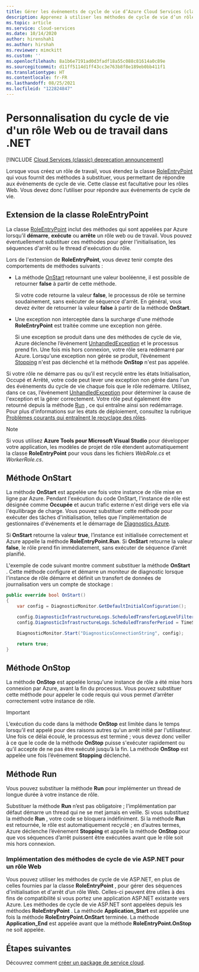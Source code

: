 ```yaml
---
title: Gérer les événements de cycle de vie d’Azure Cloud Services (classique) | Microsoft Docs
description: Apprenez à utiliser les méthodes de cycle de vie d’un rôle de service cloud dans .NET, notamment RoleEntryPoint, qui fournit des méthodes pour répondre aux événements du cycle de vie.
ms.topic: article
ms.service: cloud-services
ms.date: 10/14/2020
author: hirenshah1
ms.author: hirshah
ms.reviewer: mimckitt
ms.custom: ''
ms.openlocfilehash: 8a1b6e7191ad0d3fadf18a55c088c81614a0c89e
ms.sourcegitcommit: d11ff5114d1ff43cc3e763b8f8e189eb0bb411f1
ms.translationtype: HT
ms.contentlocale: fr-FR
ms.lasthandoff: 08/25/2021
ms.locfileid: "122824847"
---
```

# <a name="customize-the-lifecycle-of-a-web-or-worker-role-in-net"></a>Personnalisation du cycle de vie d'un rôle Web ou de travail dans .NET

[!INCLUDE [Cloud Services (classic) deprecation announcement](includes/deprecation-announcement.md)]

Lorsque vous créez un rôle de travail, vous étendez la classe [RoleEntryPoint](/previous-versions/azure/reference/ee758619(v=azure.100)) qui vous fournit des méthodes à substituer, vous permettant de répondre aux événements de cycle de vie. Cette classe est facultative pour les rôles Web. Vous devez donc l’utiliser pour répondre aux événements de cycle de vie.

## <a name="extend-the-roleentrypoint-class"></a>Extension de la classe RoleEntryPoint
La classe [RoleEntryPoint](/previous-versions/azure/reference/ee758619(v=azure.100)) inclut des méthodes qui sont appelées par Azure lorsqu’il **démarre**, **exécute** ou **arrête** un rôle web ou de travail. Vous pouvez éventuellement substituer ces méthodes pour gérer l'initialisation, les séquences d'arrêt ou le thread d'exécution du rôle. 

Lors de l'extension de **RoleEntryPoint**, vous devez tenir compte des comportements de méthodes suivants :

* La méthode [OnStart](/previous-versions/azure/reference/ee772851(v=azure.100)) retournant une valeur booléenne, il est possible de retourner **false** à partir de cette méthode.
  
   Si votre code retourne la valeur **false**, le processus de rôle se termine soudainement, sans exécuter de séquence d'arrêt. En général, vous devez éviter de retourner la valeur **false** à partir de la méthode **OnStart**.
* Une exception non interceptée dans la surcharge d'une méthode **RoleEntryPoint** est traitée comme une exception non gérée.
  
   Si une exception se produit dans une des méthodes de cycle de vie, Azure déclenche l’événement [UnhandledException](/dotnet/api/system.appdomain.unhandledexception) et le processus prend fin. Une fois mis hors connexion, votre rôle sera redémarré par Azure. Lorsqu'une exception non gérée se produit, l’événement [Stopping](/previous-versions/azure/reference/ee758136(v=azure.100)) n'est pas déclenché et la méthode **OnStop** n'est pas appelée.

Si votre rôle ne démarre pas ou qu’il est recyclé entre les états Initialisation, Occupé et Arrêté, votre code peut lever une exception non gérée dans l'un des événements du cycle de vie chaque fois que le rôle redémarre. Utilisez, dans ce cas, l’événement [UnhandledException](/dotnet/api/system.appdomain.unhandledexception) pour déterminer la cause de l'exception et la gérer correctement. Votre rôle peut également être retourné depuis la méthode [Run](/previous-versions/azure/reference/ee772746(v=azure.100)) , ce qui entraîne ainsi son redémarrage. Pour plus d'informations sur les états de déploiement, consultez la rubrique [Problèmes courants qui entraînent le recyclage des rôles](cloud-services-troubleshoot-common-issues-which-cause-roles-recycle.md).

> [!NOTE]
> Si vous utilisez **Azure Tools pour Microsoft Visual Studio** pour développer votre application, les modèles de projet de rôle étendent automatiquement la classe **RoleEntryPoint** pour vous dans les fichiers *WebRole.cs* et *WorkerRole.cs*.
> 
> 

## <a name="onstart-method"></a>Méthode OnStart
La méthode **OnStart** est appelée une fois votre instance de rôle mise en ligne par Azure. Pendant l'exécution du code OnStart, l'instance de rôle est désignée comme **Occupée** et aucun trafic externe n'est dirigé vers elle via l'équilibrage de charge. Vous pouvez substituer cette méthode pour exécuter des tâches d'initialisation, telles que l'implémentation de gestionnaires d'événements et le démarrage de [Diagnostics Azure](cloud-services-how-to-monitor.md).

Si **OnStart** retourne la valeur **true**, l’instance est initialisée correctement et Azure appelle la méthode **RoleEntryPoint.Run**. Si **OnStart** retourne la valeur **false**, le rôle prend fin immédiatement, sans exécuter de séquence d’arrêt planifié.

L'exemple de code suivant montre comment substituer la méthode **OnStart** . Cette méthode configure et démarre un moniteur de diagnostic lorsque l'instance de rôle démarre et définit un transfert de données de journalisation vers un compte de stockage :

```csharp
public override bool OnStart()
{
    var config = DiagnosticMonitor.GetDefaultInitialConfiguration();

    config.DiagnosticInfrastructureLogs.ScheduledTransferLogLevelFilter = LogLevel.Error;
    config.DiagnosticInfrastructureLogs.ScheduledTransferPeriod = TimeSpan.FromMinutes(5);

    DiagnosticMonitor.Start("DiagnosticsConnectionString", config);

    return true;
}
```

## <a name="onstop-method"></a>Méthode OnStop
La méthode **OnStop** est appelée lorsqu'une instance de rôle a été mise hors connexion par Azure, avant la fin du processus. Vous pouvez substituer cette méthode pour appeler le code requis qui vous permet d’arrêter correctement votre instance de rôle.

> [!IMPORTANT]
> L’exécution du code dans la méthode **OnStop** est limitée dans le temps lorsqu’il est appelé pour des raisons autres qu'un arrêt initié par l'utilisateur. Une fois ce délai écoulé, le processus est terminé ; vous devez donc veiller à ce que le code de la méthode **OnStop** puisse s'exécuter rapidement ou qu’il accepte de ne pas être exécuté jusqu’à la fin. La méthode **OnStop** est appelée une fois l’événement **Stopping** déclenché.
> 
> 

## <a name="run-method"></a>Méthode Run
Vous pouvez substituer la méthode **Run** pour implémenter un thread de longue durée à votre instance de rôle.

Substituer la méthode **Run** n’est pas obligatoire ; l'implémentation par défaut démarre un thread qui ne se met jamais en veille. Si vous substituez la méthode **Run** , votre code se bloquera indéfiniment. Si la méthode **Run** est retournée, le rôle est automatiquement recyclé ; en d’autres termes, Azure déclenche l’événement **Stopping** et appelle la méthode **OnStop** pour que vos séquences d’arrêt puissent être exécutées avant que le rôle soit mis hors connexion.

### <a name="implementing-the-aspnet-lifecycle-methods-for-a-web-role"></a>Implémentation des méthodes de cycle de vie ASP.NET pour un rôle Web
Vous pouvez utiliser les méthodes de cycle de vie ASP.NET, en plus de celles fournies par la classe **RoleEntryPoint** , pour gérer des séquences d'initialisation et d'arrêt d’un rôle Web. Celles-ci peuvent être utiles à des fins de compatibilité si vous portez une application ASP.NET existante vers Azure. Les méthodes de cycle de vie ASP.NET sont appelées depuis les méthodes **RoleEntryPoint** . La méthode **Application\_Start** est appelée une fois la méthode **RoleEntryPoint.OnStart** terminée. La méthode **Application\_End** est appelée avant que la méthode **RoleEntryPoint.OnStop** ne soit appelée.

## <a name="next-steps"></a>Étapes suivantes
Découvrez comment [créer un package de service cloud](cloud-services-model-and-package.md).




